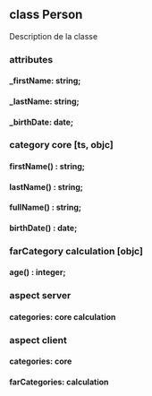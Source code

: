 ## class Person
Description de la classe

### attributes
#### _firstName: string;
#### _lastName:  string;
#### _birthDate: date;

### category core [ts, objc]
#### firstName() : string;
#### lastName()  : string;
#### fullName()  : string;
#### birthDate() : date;

### farCategory calculation [objc]
#### age()       : integer;

### aspect server
#### categories: core calculation

### aspect client
#### categories: core
#### farCategories: calculation

